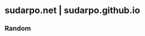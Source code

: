 # sudarpo.net | sudarpo.github.io

## Random

<pre id="text"></pre>

<script>
console.log(crypto.randomUUID());

let random = crypto.randomUUID();
document.getElementById("text").innerText = random;
</script>
